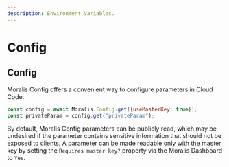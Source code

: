 ```yaml
---
description: Environment Variables.
---
```


# Config

## Config <a href="config" id="config"></a>

Moralis Config offers a convenient way to configure parameters in Cloud Code.

```javascript
const config = await Moralis.Config.get({useMasterKey: true});
const privateParam = config.get("privateParam");
```

By default, Moralis Config parameters can be publicly read, which may be undesired if the parameter contains sensitive information that should not be exposed to clients. A parameter can be made readable only with the master key by setting the `Requires master key?` property via the Moralis Dashboard to `Yes`.
